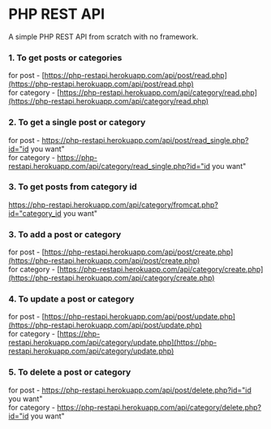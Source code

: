 # PHP REST API
A simple PHP REST API from scratch with no framework.

### 1. To get posts or categories
for post - [https://php-restapi.herokuapp.com/api/post/read.php](https://php-restapi.herokuapp.com/api/post/read.php)<br/>
for category - [https://php-restapi.herokuapp.com/api/category/read.php](https://php-restapi.herokuapp.com/api/category/read.php)

### 2. To get a single post or category
for post - https://php-restapi.herokuapp.com/api/post/read_single.php?id="id you want"<br/>
for category - https://php-restapi.herokuapp.com/api/category/read_single.php?id="id you want"

### 3. To get posts from category id
https://php-restapi.herokuapp.com/api/category/fromcat.php?id="category_id you want"

 ### 3.  To add a post or category
for post - [https://php-restapi.herokuapp.com/api/post/create.php](https://php-restapi.herokuapp.com/api/post/create.php)<br/>
for category - [https://php-restapi.herokuapp.com/api/category/create.php](https://php-restapi.herokuapp.com/api/category/create.php)

 ### 4. To update a post or category
 for post - [https://php-restapi.herokuapp.com/api/post/update.php](https://php-restapi.herokuapp.com/api/post/update.php)<br/>
for category - [https://php-restapi.herokuapp.com/api/category/update.php](https://php-restapi.herokuapp.com/api/category/update.php)

 ### 5. To delete a post or category
for post - https://php-restapi.herokuapp.com/api/post/delete.php?id="id you want"<br/>
for category - https://php-restapi.herokuapp.com/api/category/delete.php?id="id you want"
